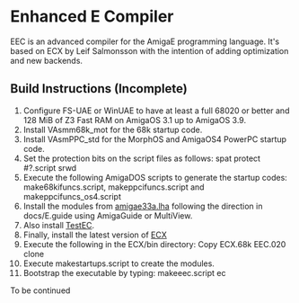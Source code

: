 # Enhanced E Compiler

EEC is an advanced compiler for the AmigaE programming language. It's based on ECX by Leif Salmonsson with the intention of adding optimization and new backends. 

## Build Instructions (Incomplete)

1. Configure FS-UAE or WinUAE to have at least a full 68020 or better and 128 MiB of Z3 Fast RAM on AmigaOS 3.1 up to AmigaOS 3.9.
1. Install VAsmm68k_mot for the 68k startup code.
1. Install VAsmPPC_std for the MorphOS and AmigaOS4 PowerPC startup code.
1. Set the protection bits on the script files as follows:  spat protect #?.script srwd
1. Execute the following AmigaDOS scripts to generate the startup codes:  make68kifuncs.script, makeppcifuncs.script and makeppcifuncs_os4.script
1. Install the modules from [amigae33a.lha](http://blubbedev.net/ecx/download/amigae33a.lha) following the direction in docs/E.guide using AmigaGuide or MultiView.
1. Also install [TestEC](http://blubbedev.net/ecx/download/testec.lha).
1. Finally, install the latest version of [ECX](http://blubbedev.net/ecx/download/ecx-2.3.1.lha)
1. Execute the following in the ECX/bin directory: Copy ECX.68k EEC.020 clone
1. Execute makestartups.script to create the modules.
1. Bootstrap the executable by typing:  makeeec.script ec

To be continued
